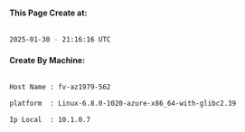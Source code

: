 
   
#### This Page Create at:

```bash

2025-01-30 - 21:16:16 UTC

```

#### Create By Machine:

```bash

Host Name : fv-az1979-562

platform  : Linux-6.8.0-1020-azure-x86_64-with-glibc2.39

Ip Local  : 10.1.0.7

```

